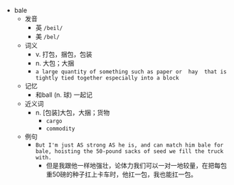 - bale
  - 发音
    - 英 `/beil/`
    - 美 `/bel/`
  - 词义
    - v. 打包，捆包，包装
    - n. 大包；大捆
    - `a large quantity of something such as paper or  hay  that is tightly tied together especially into a block`
  - 记忆
    - 和ball (n. 球) 一起记
  - 近义词
    - n. [包装]大包，大捆；货物
      - `cargo`
      - `commodity`
  - 例句
    - `But I'm just AS strong AS he is, and can match him bale for bale, hoisting the 50-pound sacks of seed we fill the truck with.`
      - 但是我跟他一样地强壮，论体力我们可以一对一地较量，在把每包重50磅的种子扛上卡车时，他扛一包，我也能扛一包。

